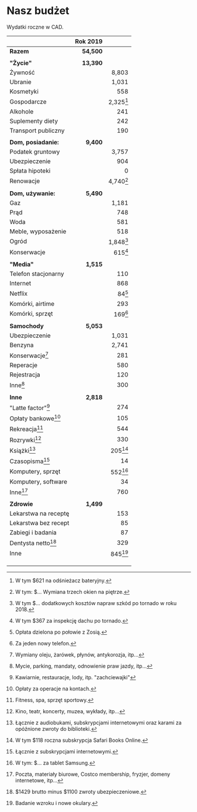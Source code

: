 # Nasz budżet

Wydatki roczne w CAD.

|                            | Rok 2019   |                     |
| ---                        | --:        | --:                 |
| **Razem**                  | **54,500** |                     |
|                            |            |                     |
| **"Życie"**                | **13,390** |                     |
| Żywność                    |            | 8,803               |
| Ubranie                    |            | 1,031               |
| Kosmetyki                  |            | 558                 |
| Gospodarcze                |            | 2,325[^gospodarcze] |
| Alkohole                   |            | 241                 |
| Suplementy diety           |            | 242                 |
| Transport publiczny        |            | 190                 |
|                            |            |                     |
| **Dom, posiadanie:**       | **9,400**  |                     |
| Podatek gruntowy           |            | 3,757               |
| Ubezpieczenie              |            | 904                 |
| Spłata hipoteki            |            | 0                   |
| Renowacje                  |            | 4,740[^renowacje]   |
|                            |            |                     |
| **Dom, używanie:**         | **5,490**  |                     |
| Gaz                        |            | 1,181               |
| Prąd                       |            | 748                 |
| Woda                       |            | 581                 |
| Meble, wyposażenie         |            | 518                 |
| Ogród                      |            | 1,848[^ogrod]       |
| Konserwacje                |            | 615[^konserwacje]   |
|                            |            |                     |
| **"Media"**                | **1,515**  |                     |
| Telefon stacjonarny        |            | 110                 |
| Internet                   |            | 868                 |
| Netflix                    |            | 84[^netflix]        |
| Komórki, airtime           |            | 293                 |
| Komórki, sprzęt            |            | 169[^komorkisprzet] |
|                            |            |                     |
| **Samochody**              | **5,053**  |                     |
| Ubezpieczenie              |            | 1,031               |
| Benzyna                    |            | 2,741               |
| Konserwacje[^samochodkons] |            | 281                 |
| Reperacje                  |            | 580                 |
| Rejestracja                |            | 120                 |
| Inne[^samochodinne]        |            | 300                 |
|                            |            |                     |
| **Inne**                   | **2,818**  |                     |
| "Latte factor"[^latte]     |            | 274                 |
| Opłaty bankowe[^bankowe]   |            | 105                 |
| Rekreacja[^rekreacja]      |            | 544                 |
| Rozrywki[^rozrywki]        |            | 330                 |
| Książki[^ksiazki]          |            | 205[^safaribooks]   |
| Czasopisma[^czasopisma]    |            | 14                  |
| Komputery, sprzęt          |            | 552[^kompsprzet]    |
| Komputery, software        |            | 34                  |
| Inne[^inneinne]            |            | 760                 |
|                            |            |                     |
| **Zdrowie**                | **1,499**  |                     |
| Lekarstwa na receptę       |            | 153                 |
| Lekarstwa bez recept       |            | 85                  |
| Zabiegi i badania          |            | 87                  |
| Dentysta netto[^dentysta]  |            | 329                 |
| Inne                       |            | 845[^lekinne]       |
|                            |            |                     |
|                            |            |                     |
|                            |            |                     |



[^gospodarcze]: W tym $621 na odśnieżacz bateryjny.
[^ogrod]: W tym $... dodatkowych kosztów napraw szkód po tornado w roku 2018.
[^konserwacje]: W tym $367 za inspekcję dachu po tornado.
[^renowacje]: W tym: $... Wymiana trzech okien na piętrze.
[^netflix]: Opłata dzielona po połowie z Zosią.
[^komorkisprzet]: Za jeden nowy telefon.
[^samochodkons]: Wymiany oleju, żarówek, płynów, antykorozja, itp...
[^samochodinne]: Mycie, parking, mandaty, odnowienie praw jazdy, itp...
[^latte]: Kawiarnie, restauracje, lody, itp. "zachciewajki"
[^bankowe]: Opłaty za operacje na kontach.
[^rekreacja]: Fitness, spa, sprzęt sportowy.
[^rozrywki]: Kino, teatr, koncerty, muzea, wykłady, itp...
[^ksiazki]: Łącznie z audiobukami, subskrypcjami internetowymi oraz karami za opóźnione zwroty do biblioteki.
[^safaribooks]: W tym $118 roczna subskrypcja Safari Books Online.
[^czasopisma]: Łącznie z subskrypcjami internetowymi.
[^kompsprzet]: W tym: $... za tablet Samsung.
[^inneinne]: Poczta, materiały biurowe, Costco membership, fryzjer, domeny internetowe, itp...
[^dentysta]: $1429 brutto minus $1100 zwroty ubezpieczeniowe.
[^lekinne]: Badanie wzroku i nowe okulary.
